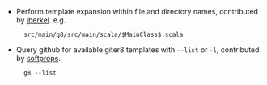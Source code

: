 * Perform template expansion within file and directory names, contributed by [jberkel][jberkel]. e.g.

        src/main/g8/src/main/scala/$MainClass$.scala

* Query github for available giter8 templates with `--list` or `-l`, contributed by [softprops][softprops].

        g8 --list 

[jberkel]: https://github.com/jberkel
[softprops]: https://github.com/jberkel
